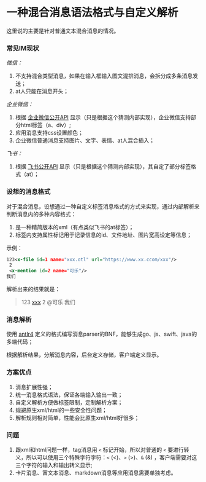 # 一种混合消息语法格式与自定义解析

这里说的主要是针对普通文本混合消息的情况。

### 常见IM现状

*微信：*

1.  不支持混合类型消息，如果在输入框输入图文混排消息，会拆分成多条消息发送；
2.  at人只能在消息开头；

*企业微信：*

1.  根据 [企业微信公开API](https://developer.work.weixin.qq.com/document/path/90236) 显示（只是根据这个猜测内部实现），企业微信支持部分html标签（a、div）;
2.  应用消息支持css设置颜色；
3.  企业微信普通消息支持图片、文字、表情、at人混合插入；

*飞书：*

1.  根据 [飞书公开API](https://open.feishu.cn/document/ukTMukTMukTM/uUjNz4SN2MjL1YzM) 显示（只是根据这个猜测内部实现），其自定了部分标签格式（at）；

### 设想的消息格式

对于混合消息，设想通过一种自定义标签消息格式的方式来实现，通过内部解析来判断消息内的多种内容格式：

1.  是一种精简版本的xml（有点类似飞书的at标签）；
2.  标签内支持属性标记用于记录信息的id、文件地址、图片宽高设定等信息；

示例：

```xml
123<x-file id=1 name="xxx.otl" url="https://www.xx.ccom/xxx"/>
 2
 <x-mention id=2 name="可乐"/>
我们
```

解析出来的结果就是：

>   123 [xxx](https://www.xx.ccom/xxx) 2 @可乐 我们

### 消息解析

使用 [antlr4](https://github.com/antlr/antlr4) 定义的格式编写消息parser的BNF，能够生成go、js、swift、java的多端代码；

根据解析结果，分解消息内容，后台定义存储，客户端定义显示。

### 方案优点

1.  消息扩展性强；
2.  统一消息格式语法，保证各端输入输出一致；
3.  自定义解析方便做标签限制，定制解析方案；
4.  规避原生xml/html的一些安全性问题；
5.  解析规则相对简单，性能会比原生xml/html好很多；

### 问题

1.  跟xml和html问题一样，tag消息用 `<` 标记开始，所以对普通的 `<` 要进行转义，所以可以使用三个特殊字符字符：`<` (&lt;)、`>` (&gt;)、`&` (&amp;) ，客户端需要对这三个字符的输入和输出转义显示;
2.  卡片消息、富文本消息、markdown消息等应用消息需要单独考虑。
